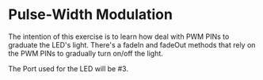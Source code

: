# Pulse-Width Modulation

The intention of this exercise is to learn how deal with PWM PINs to graduate the LED's light. There's a fadeIn and fadeOut methods that rely on the PWM PINs to gradually turn on/off the light.

The Port used for the LED will be #3.

